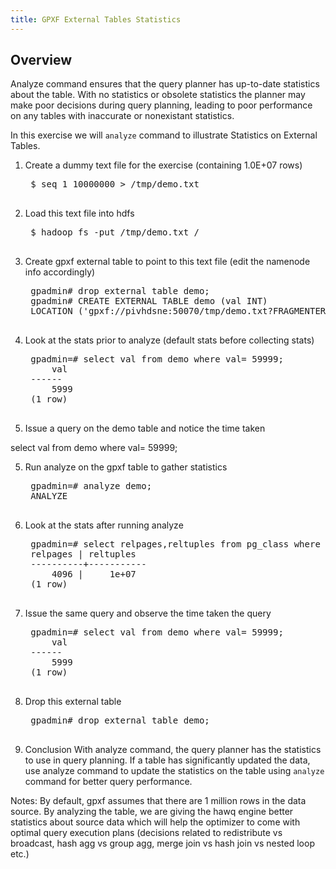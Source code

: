 ```yaml
---
title: GPXF External Tables Statistics
---
```


Overview 
--------

Analyze command ensures that the query planner has up-to-date statistics about the table. With no statistics or obsolete statistics the planner may make poor decisions during query planning, leading to poor performance on any tables with inaccurate or nonexistant statistics.

In this exercise we will `analyze` command to illustrate Statistics on External Tables.

1. Create a dummy text file for the exercise (containing 1.0E+07 rows)

	<pre class="terminal">
	$ seq 1 10000000 > /tmp/demo.txt
	</pre>

2. Load this text file into hdfs

	<pre class="terminal">
	$ hadoop fs -put /tmp/demo.txt /
	</pre>
3. Create gpxf external table to point to this text file (edit the namenode info accordingly)
	
	<pre class="terminal">
	gpadmin# drop external table demo;
	gpadmin# CREATE EXTERNAL TABLE demo (val INT)
	LOCATION ('gpxf://pivhdsne:50070/tmp/demo.txt?FRAGMENTER=HdfsDataFragmenter&Analyzer=HdfsAnalyzer') FORMAT 'TEXT' (DELIMITER = '|');
	</pre>

4. Look at the stats prior to analyze (default stats before collecting stats)
	
	<pre class="terminal">
	gpadmin=# select val from demo where val= 59999;
        val
 	------
      	5999 
	(1 row)
	</pre>

5. Issue a query on the demo table and notice the time taken

select val from demo where val= 59999;

5. Run analyze on the gpxf table to gather statistics
	
	<pre class="terminal">
	gpadmin=# analyze demo;
	ANALYZE
	</pre>

6. Look at the stats after running analyze
	
	<pre class="terminal">
	gpadmin=# select relpages,reltuples from pg_class where relname='demo';
 	relpages | reltuples 
 	----------+-----------
      	4096 |     1e+07
	(1 row)
	</pre>

7. Issue the same query and observe the time taken the query

	<pre class="terminal">
	gpadmin=# select val from demo where val= 59999;
        val
 	------
      	5999 
	(1 row)
	</pre>

7. Drop this external table
	
	<pre class="terminal">
	gpadmin# drop external table demo;
	</pre>


8. Conclusion
   With analyze command, the query planner has the statistics to use in query planning. If a table has significantly updated the data, use analyze command to update the statistics on the table using `analyze` command for better query performance.

Notes: 
By default, gpxf assumes that there are 1 million rows in the data source. By
analyzing the table, we are giving the hawq engine better statistics about
source data which will help the optimizer to come with optimal query execution
plans (decisions related to redistribute vs broadcast, hash agg vs group agg,
merge join vs hash join vs nested loop etc.)
